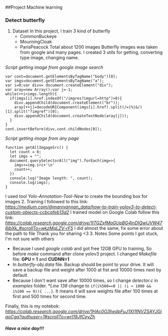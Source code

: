 ##Project Machine learning
### Detect butterfly
1. Dataset
  In this project, I train 3 kind of butterfly
    - CommonBuckeye
    - MourningCloak
    - ParisPeacock
  Total about 1200 images
  Butterfly images was taken from google and many pages.
  I created 3 utils for getting, converting type image, changing name.

  *Script getting image from google image search*
  ```
  var cont=document.getElementsByTagName("body")[0];
  var imgs=document.getElementsByTagName("a");
  var i=0;var divv= document.createElement("div");
  var aray=new Array();var j=-1;
  while(++i<imgs.length){
    if(imgs[i].href.indexOf("/imgres?imgurl=http")>0){
      divv.appendChild(document.createElement("br"));
      aray[++j]=decodeURIComponent(imgs[i].href).split(/=|%|&/)[1].split("?imgref")[0];
      divv.appendChild(document.createTextNode(aray[j]));
    }
  }
  cont.insertBefore(divv,cont.childNodes[0]);
  ```
  *Script getting image from any page*
  ```
  function getAllImgageSrc() {
    let count = 0;
    let imgs = "";
    document.querySelectorAll("img").forEach(img=>{
      imgs+=img.src+'\n'
      count++;
    })
    console.log("Image length: ", count);
    console.log(imgs);
  }
  ```
  I used tool *Yolo-Annotation-Tool-New* to create the bounding box for images
2. Training
  I followed to this link: *https://medium.com/@manivannan_data/how-to-train-yolov3-to-detect-custom-objects-ccbcafeb13d2*
  I trained model on Google Colab follow this link: *https://colab.research.google.com/drive/1lTGZsfMaGUpBG4inDIQwIJVW476ibXk_#scrollTo=wkzMqLZV-rF5*
  I did almost the same, fix some error about the path to file
  Thank you for sharing <3
3. Notes
  Some points I got stuck, I'm not sure with others
  - Because I used *google colab* and got free 12GB GPU to training, So before *make* command after clone yolov3 project. I changed *Makefile* file: **GPU = 1** and **CUDNN=1**
  - In *butterfly-obj.data* file. Backup should be point to your drive. It will save a backup file and weight after 1000 at fist and 10000 times next by default
  - Because I don't want save after 10000 times, so I change *detector.c* in *examples* folder. **Line 138* change to ``` if(i%500==0 || (i < 1000 && i%100 == 0)){ ...} ```. It means it will save weights file after 100 times at first and 500 times for second time.
  
Finally, this is my notebok: *https://colab.research.google.com/drive/1HAc0G3hedpFuJ1XI1fNVZSAYJGiaoCgq?authuser=1#scrollTo=wrI19JfCeyZh*
##### Have a nice day!!!
